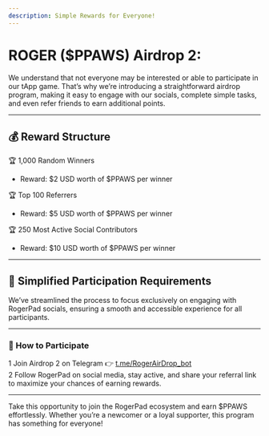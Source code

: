 ```yaml
---
description: Simple Rewards for Everyone!
---
```


# ROGER ($PPAWS) Airdrop 2:

We understand that not everyone may be interested or able to participate in our tApp game. That’s why we’re introducing a straightforward airdrop program, making it easy to engage with our socials, complete simple tasks, and even refer friends to earn additional points.

***

## 💰 Reward Structure

🏆 1,000 Random Winners

* Reward: $2 USD worth of $PPAWS per winner

🏆 Top 100 Referrers

* Reward: $5 USD worth of $PPAWS per winner

🏆 250 Most Active Social Contributors

* Reward: $10 USD worth of $PPAWS per winner

***

## 🔹 Simplified Participation Requirements

We’ve streamlined the process to focus exclusively on engaging with RogerPad socials, ensuring a smooth and accessible experience for all participants.

***

### 🔹 How to Participate

1️   Join Airdrop 2 on Telegram 👉 [t.me/RogerAirDrop\_bot](https://t.me/RogerAirDrop_bot)\
2️          Follow RogerPad on social media, stay active, and share your referral link to maximize your chances of earning rewards.

***

Take this opportunity to join the RogerPad ecosystem and earn $PPAWS effortlessly. Whether you’re a newcomer or a loyal supporter, this program has something for everyone!
